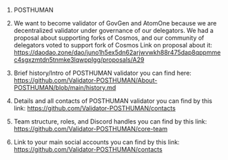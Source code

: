 1. POSTHUMAN

2. We want to become validator of GovGen and AtomOne because we are decentralized validator under governance of our delegators. We had a proposal about supporting forks of Cosmos, and our community of delegators voted to support fork of Cosmos 
Link on proposal about it: https://daodao.zone/dao/juno1h5ex5dn62arjwvwkh88r475dap8qppmmec4sgxzmtdn5tnmke3lqwpplgg/proposals/A29

3. Brief history/Intro of POSTHUMAN validator  you can find here: https://github.com/Validator-POSTHUMAN/About-POSTHUMAN/blob/main/history.md

4. Details and all contacts of POSTHUMAN validator you can find by this link: https://github.com/Validator-POSTHUMAN/contacts 

5. Team structure, roles, and Discord handles you can find by this link: https://github.com/Validator-POSTHUMAN/core-team

6. Link to your main social accounts you can find by this link: https://github.com/Validator-POSTHUMAN/contacts 
